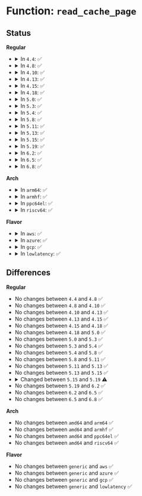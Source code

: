 # Function: <code>read_cache_page</code>

## Status
<b>Regular</b>
<ul>
<li>
<details>
<summary>In <code>4.4</code>: ✅</summary>

```c
struct page *read_cache_page(struct address_space *mapping, long unsigned int index, int (*filler)(void *, struct page *), void *data);
```

**Collision:** Unique Global

**Inline:** No

**Transformation:** False

**Instances:**

```
In mm/filemap.c (ffffffff8118e360)
Location: mm/filemap.c:2291
Inline: False
Direct callers:
  - kernel/events/uprobes.c:prepare_uprobe
  - mm/swapfile.c:SyS_swapon
  - fs/ext4/symlink.c:ext4_encrypted_follow_link
  - fs/ecryptfs/mmap.c:ecryptfs_get_locked_page
  - block/partition-generic.c:read_dev_sector
```
**Symbols:**

```
ffffffff8118e360-ffffffff8118e37b: read_cache_page (STB_GLOBAL)
```
</details>
</li>
<li>
<details>
<summary>In <code>4.8</code>: ✅</summary>

```c
struct page *read_cache_page(struct address_space *mapping, long unsigned int index, int (*filler)(void *, struct page *), void *data);
```

**Collision:** Unique Global

**Inline:** No

**Transformation:** False

**Instances:**

```
In mm/filemap.c (ffffffff811a1660)
Location: mm/filemap.c:2468
Inline: False
Direct callers:
  - kernel/events/uprobes.c:prepare_uprobe
  - mm/swapfile.c:SyS_swapon
  - fs/namei.c:page_get_link
  - fs/ext4/symlink.c:ext4_encrypted_get_link
  - fs/ecryptfs/mmap.c:ecryptfs_get_locked_page
  - block/partition-generic.c:read_dev_sector
```
**Symbols:**

```
ffffffff811a1660-ffffffff811a167b: read_cache_page (STB_GLOBAL)
```
</details>
</li>
<li>
<details>
<summary>In <code>4.10</code>: ✅</summary>

```c
struct page *read_cache_page(struct address_space *mapping, long unsigned int index, int (*filler)(void *, struct page *), void *data);
```

**Collision:** Unique Global

**Inline:** No

**Transformation:** False

**Instances:**

```
In mm/filemap.c (ffffffff811b14d0)
Location: mm/filemap.c:2584
Inline: False
Direct callers:
  - kernel/events/uprobes.c:prepare_uprobe
  - mm/swapfile.c:SyS_swapon
  - fs/namei.c:page_get_link
  - fs/iomap.c:iomap_dirty_actor
  - fs/ext4/symlink.c:ext4_encrypted_get_link
  - fs/ecryptfs/mmap.c:ecryptfs_get_locked_page
  - block/partition-generic.c:read_dev_sector
```
**Symbols:**

```
ffffffff811b14d0-ffffffff811b14e4: read_cache_page (STB_GLOBAL)
```
</details>
</li>
<li>
<details>
<summary>In <code>4.13</code>: ✅</summary>

```c
struct page *read_cache_page(struct address_space *mapping, long unsigned int index, int (*filler)(void *, struct page *), void *data);
```

**Collision:** Unique Global

**Inline:** No

**Transformation:** False

**Instances:**

```
In mm/filemap.c (ffffffff811b8890)
Location: mm/filemap.c:2718
Inline: False
Direct callers:
  - mm/swapfile.c:SyS_swapon
  - fs/namei.c:page_get_link
  - fs/iomap.c:iomap_dirty_actor
  - fs/ext4/symlink.c:ext4_encrypted_get_link
  - fs/ecryptfs/mmap.c:ecryptfs_get_locked_page
  - block/partition-generic.c:read_dev_sector
```
**Symbols:**

```
ffffffff811b8890-ffffffff811b88a4: read_cache_page (STB_GLOBAL)
```
</details>
</li>
<li>
<details>
<summary>In <code>4.15</code>: ✅</summary>

```c
struct page *read_cache_page(struct address_space *mapping, long unsigned int index, int (*filler)(void *, struct page *), void *data);
```

**Collision:** Unique Global

**Inline:** No

**Transformation:** False

**Instances:**

```
In mm/filemap.c (ffffffff811cd0d0)
Location: mm/filemap.c:2888
Inline: False
Direct callers:
  - mm/swapfile.c:SYSC_swapon
  - fs/namei.c:page_get_link
  - fs/iomap.c:iomap_dirty_actor
  - fs/ext4/symlink.c:ext4_encrypted_get_link
  - fs/ecryptfs/mmap.c:ecryptfs_get_locked_page
  - block/partition-generic.c:read_dev_sector
```
**Symbols:**

```
ffffffff811cd0d0-ffffffff811cd0e7: read_cache_page (STB_GLOBAL)
```
</details>
</li>
<li>
<details>
<summary>In <code>4.18</code>: ✅</summary>

```c
struct page *read_cache_page(struct address_space *mapping, long unsigned int index, int (*filler)(void *, struct page *), void *data);
```

**Collision:** Unique Global

**Inline:** No

**Transformation:** False

**Instances:**

```
In mm/filemap.c (ffffffff811ee200)
Location: mm/filemap.c:2888
Inline: False
Direct callers:
  - mm/swapfile.c:__do_sys_swapon
  - fs/namei.c:page_get_link
  - fs/iomap.c:iomap_dirty_actor
  - fs/ecryptfs/mmap.c:ecryptfs_get_locked_page
  - block/partition-generic.c:read_dev_sector
```
**Symbols:**

```
ffffffff811ee200-ffffffff811ee217: read_cache_page (STB_GLOBAL)
```
</details>
</li>
<li>
<details>
<summary>In <code>5.0</code>: ✅</summary>

```c
struct page *read_cache_page(struct address_space *mapping, long unsigned int index, int (*filler)(void *, struct page *), void *data);
```

**Collision:** Unique Global

**Inline:** No

**Transformation:** False

**Instances:**

```
In mm/filemap.c (ffffffff811ff9a0)
Location: mm/filemap.c:2865
Inline: False
Direct callers:
  - kernel/events/uprobes.c:prepare_uprobe
  - mm/swapfile.c:__do_sys_swapon
  - fs/namei.c:page_get_link
  - fs/iomap.c:iomap_dirty_actor
  - fs/ecryptfs/mmap.c:ecryptfs_get_locked_page
  - block/partition-generic.c:read_dev_sector
```
**Symbols:**

```
ffffffff811ff9a0-ffffffff811ff9b4: read_cache_page (STB_GLOBAL)
```
</details>
</li>
<li>
<details>
<summary>In <code>5.3</code>: ✅</summary>

```c
struct page *read_cache_page(struct address_space *mapping, long unsigned int index, int (*filler)(void *, struct page *), void *data);
```

**Collision:** Unique Global

**Inline:** No

**Transformation:** False

**Instances:**

```
In mm/filemap.c (ffffffff81216a70)
Location: mm/filemap.c:2915
Inline: False
Direct callers:
  - kernel/events/uprobes.c:prepare_uprobe
  - mm/swapfile.c:__do_sys_swapon
  - fs/namei.c:page_get_link
  - fs/iomap/buffered-io.c:iomap_dirty_actor
  - fs/ecryptfs/mmap.c:ecryptfs_get_locked_page
  - block/partition-generic.c:read_dev_sector
```
**Symbols:**

```
ffffffff81216a70-ffffffff81216a84: read_cache_page (STB_GLOBAL)
```
</details>
</li>
<li>
<details>
<summary>In <code>5.4</code>: ✅</summary>

```c
struct page *read_cache_page(struct address_space *mapping, long unsigned int index, int (*filler)(void *, struct page *), void *data);
```

**Collision:** Unique Global

**Inline:** No

**Transformation:** False

**Instances:**

```
In mm/filemap.c (ffffffff81224380)
Location: mm/filemap.c:2869
Inline: False
Direct callers:
  - kernel/events/uprobes.c:prepare_uprobe
  - mm/swapfile.c:__do_sys_swapon
  - fs/namei.c:page_get_link
  - fs/verity/enable.c:build_merkle_tree
  - fs/iomap/buffered-io.c:iomap_dirty_actor
  - fs/ext4/verity.c:ext4_read_merkle_tree_page
  - fs/ecryptfs/mmap.c:ecryptfs_get_locked_page
  - block/partition-generic.c:read_dev_sector
```
**Symbols:**

```
ffffffff81224380-ffffffff81224394: read_cache_page (STB_GLOBAL)
```
</details>
</li>
<li>
<details>
<summary>In <code>5.8</code>: ✅</summary>

```c
struct page *read_cache_page(struct address_space *mapping, long unsigned int index, int (*filler)(void *, struct page *), void *data);
```

**Collision:** Unique Global

**Inline:** No

**Transformation:** False

**Instances:**

```
In mm/filemap.c (ffffffff81252fe0)
Location: mm/filemap.c:2878
Inline: False
Direct callers:
  - kernel/events/uprobes.c:copy_insn
  - mm/swapfile.c:__do_sys_swapon
  - fs/namei.c:page_get_link
  - fs/verity/enable.c:read_file_data_page
  - fs/ext4/verity.c:ext4_read_merkle_tree_page
  - fs/ext4/verity.c:ext4_read_merkle_tree_page
  - fs/ext4/verity.c:pagecache_read
  - fs/ecryptfs/mmap.c:ecryptfs_get_locked_page
  - block/partitions/core.c:read_part_sector
  - drivers/scsi/scsicam.c:scsi_bios_ptable
```
**Symbols:**

```
ffffffff81252fe0-ffffffff81252ff4: read_cache_page (STB_GLOBAL)
```
</details>
</li>
<li>
<details>
<summary>In <code>5.11</code>: ✅</summary>

```c
struct page *read_cache_page(struct address_space *mapping, long unsigned int index, int (*filler)(void *, struct page *), void *data);
```

**Collision:** Unique Global

**Inline:** No

**Transformation:** False

**Instances:**

```
In mm/filemap.c (ffffffff8125dbb0)
Location: mm/filemap.c:3195
Inline: False
Direct callers:
  - kernel/events/uprobes.c:copy_insn
  - mm/swapfile.c:__do_sys_swapon
  - fs/namei.c:page_get_link
  - fs/verity/enable.c:read_file_data_page
  - fs/ext4/verity.c:ext4_read_merkle_tree_page
  - fs/ext4/verity.c:ext4_read_merkle_tree_page
  - fs/ext4/verity.c:pagecache_read
  - fs/ecryptfs/mmap.c:ecryptfs_get_locked_page
  - block/partitions/core.c:read_part_sector
  - drivers/scsi/scsicam.c:scsi_bios_ptable
```
**Symbols:**

```
ffffffff8125dbb0-ffffffff8125dbc4: read_cache_page (STB_GLOBAL)
```
</details>
</li>
<li>
<details>
<summary>In <code>5.13</code>: ✅</summary>

```c
struct page *read_cache_page(struct address_space *mapping, long unsigned int index, int (*filler)(void *, struct page *), void *data);
```

**Collision:** Unique Global

**Inline:** No

**Transformation:** False

**Instances:**

```
In mm/filemap.c (ffffffff81260950)
Location: mm/filemap.c:3442
Inline: False
Direct callers:
  - mm/swapfile.c:__do_sys_swapon
  - fs/namei.c:page_get_link
  - fs/verity/enable.c:read_file_data_page
  - fs/ext4/verity.c:ext4_read_merkle_tree_page
  - fs/ext4/verity.c:ext4_read_merkle_tree_page
  - fs/ext4/verity.c:pagecache_read
  - fs/ecryptfs/mmap.c:ecryptfs_get_locked_page
  - block/partitions/core.c:read_part_sector
  - drivers/scsi/scsicam.c:scsi_bios_ptable
```
**Symbols:**

```
ffffffff81260950-ffffffff81260964: read_cache_page (STB_GLOBAL)
```
</details>
</li>
<li>
<details>
<summary>In <code>5.15</code>: ✅</summary>

```c
struct page *read_cache_page(struct address_space *mapping, long unsigned int index, int (*filler)(void *, struct page *), void *data);
```

**Collision:** Unique Global

**Inline:** No

**Transformation:** False

**Instances:**

```
In mm/filemap.c (ffffffff8129d340)
Location: mm/filemap.c:3557
Inline: False
Direct callers:
  - mm/swapfile.c:__do_sys_swapon
  - fs/namei.c:page_get_link
  - fs/verity/enable.c:read_file_data_page
  - fs/ext4/verity.c:ext4_read_merkle_tree_page
  - fs/ext4/verity.c:ext4_read_merkle_tree_page
  - fs/ext4/verity.c:pagecache_read
  - fs/ecryptfs/mmap.c:ecryptfs_get_locked_page
  - block/partitions/core.c:read_part_sector
  - drivers/scsi/scsicam.c:scsi_bios_ptable
```
**Symbols:**

```
ffffffff8129d340-ffffffff8129d354: read_cache_page (STB_GLOBAL)
```
</details>
</li>
<li>
<details>
<summary>In <code>5.19</code>: ✅</summary>

```c
struct page *read_cache_page(struct address_space *mapping, long unsigned int index, filler_t *filler, struct file *file);
```

**Collision:** Unique Global

**Inline:** No

**Transformation:** False

**Instances:**

```
In mm/filemap.c (ffffffff812f43e0)
Location: mm/filemap.c:3608
Inline: False
Direct callers:
  - mm/swapfile.c:__do_sys_swapon
  - fs/namei.c:page_get_link
  - fs/ext4/verity.c:ext4_read_merkle_tree_page
  - fs/ext4/verity.c:pagecache_read
  - fs/ecryptfs/mmap.c:ecryptfs_get_locked_page
  - block/partitions/core.c:read_part_sector
```
**Symbols:**

```
ffffffff812f43e0-ffffffff812f4472: read_cache_page (STB_GLOBAL)
```
</details>
</li>
<li>
<details>
<summary>In <code>6.2</code>: ✅</summary>

```c
struct page *read_cache_page(struct address_space *mapping, long unsigned int index, filler_t *filler, struct file *file);
```

**Collision:** Unique Global

**Inline:** No

**Transformation:** False

**Instances:**

```
In mm/filemap.c (ffffffff8135e500)
Location: mm/filemap.c:3602
Inline: False
Direct callers:
  - mm/swapfile.c:__do_sys_swapon
  - fs/namei.c:page_get_link
  - fs/ext4/verity.c:ext4_read_merkle_tree_page
  - fs/ext4/verity.c:pagecache_read
  - fs/ecryptfs/mmap.c:ecryptfs_get_locked_page
```
**Symbols:**

```
ffffffff8135e500-ffffffff8135e561: read_cache_page (STB_GLOBAL)
```
</details>
</li>
<li>
<details>
<summary>In <code>6.5</code>: ✅</summary>

```c
struct page *read_cache_page(struct address_space *mapping, long unsigned int index, filler_t *filler, struct file *file);
```

**Collision:** Unique Global

**Inline:** No

**Transformation:** False

**Instances:**

```
In mm/filemap.c (ffffffff813912a0)
Location: mm/filemap.c:3770
Inline: False
Direct callers:
  - mm/swapfile.c:__do_sys_swapon
  - fs/namei.c:page_get_link
  - fs/ecryptfs/mmap.c:ecryptfs_get_locked_page
```
**Symbols:**

```
ffffffff813912a0-ffffffff81391302: read_cache_page (STB_GLOBAL)
```
</details>
</li>
<li>
<details>
<summary>In <code>6.8</code>: ✅</summary>

```c
struct page *read_cache_page(struct address_space *mapping, long unsigned int index, filler_t *filler, struct file *file);
```

**Collision:** Unique Global

**Inline:** No

**Transformation:** False

**Instances:**

```
In mm/filemap.c (ffffffff813bb040)
Location: mm/filemap.c:3777
Inline: False
Direct callers:
  - mm/swapfile.c:__do_sys_swapon
  - fs/namei.c:page_get_link
  - fs/ecryptfs/mmap.c:ecryptfs_get_locked_page
```
**Symbols:**

```
ffffffff813bb040-ffffffff813bb08c: read_cache_page (STB_GLOBAL)
```
</details>
</li>
</ul>
<b>Arch</b>
<ul>
<li>
<details>
<summary>In <code>arm64</code>: ✅</summary>

```c
struct page *read_cache_page(struct address_space *mapping, long unsigned int index, int (*filler)(void *, struct page *), void *data);
```

**Collision:** Unique Global

**Inline:** No

**Transformation:** False

**Instances:**

```
In mm/filemap.c (ffff8000102b19a8)
Location: mm/filemap.c:2869
Inline: False
Direct callers:
  - mm/swapfile.c:__do_sys_swapon
  - fs/namei.c:page_get_link
  - fs/verity/enable.c:build_merkle_tree
  - fs/iomap/buffered-io.c:iomap_dirty_actor
  - fs/ext4/verity.c:ext4_read_merkle_tree_page
  - fs/ecryptfs/mmap.c:ecryptfs_get_locked_page
  - block/partition-generic.c:read_dev_sector
```
**Symbols:**

```
ffff8000102b19a8-ffff8000102b19f8: read_cache_page (STB_GLOBAL)
```
</details>
</li>
<li>
<details>
<summary>In <code>armhf</code>: ✅</summary>

```c
struct page *read_cache_page(struct address_space *mapping, long unsigned int index, int (*filler)(void *, struct page *), void *data);
```

**Collision:** Unique Global

**Inline:** No

**Transformation:** False

**Instances:**

```
In mm/filemap.c (c04de634)
Location: mm/filemap.c:2869
Inline: False
Direct callers:
  - mm/swapfile.c:__do_sys_swapon
  - fs/read_write.c:vfs_dedupe_get_page
  - fs/namei.c:page_get_link
  - fs/verity/enable.c:build_merkle_tree
  - fs/iomap/buffered-io.c:iomap_dirty_actor
  - fs/ext4/verity.c:ext4_read_merkle_tree_page
  - fs/ext4/verity.c:pagecache_read
  - fs/ecryptfs/mmap.c:ecryptfs_get_locked_page
  - block/partition-generic.c:read_dev_sector
```
**Symbols:**

```
c04de634-c04de660: read_cache_page (STB_GLOBAL)
```
</details>
</li>
<li>
<details>
<summary>In <code>ppc64el</code>: ✅</summary>

```c
struct page *read_cache_page(struct address_space *mapping, long unsigned int index, int (*filler)(void *, struct page *), void *data);
```

**Collision:** Unique Global

**Inline:** No

**Transformation:** False

**Instances:**

```
In mm/filemap.c (c0000000003677f0)
Location: mm/filemap.c:2869
Inline: False
Direct callers:
  - kernel/events/uprobes.c:prepare_uprobe
  - mm/swapfile.c:__do_sys_swapon
  - fs/read_write.c:vfs_dedupe_get_page
  - fs/namei.c:page_get_link
  - fs/verity/enable.c:build_merkle_tree
  - fs/iomap/buffered-io.c:iomap_dirty_actor
  - fs/ext4/verity.c:ext4_read_merkle_tree_page
  - fs/ext4/verity.c:pagecache_read
  - fs/ecryptfs/mmap.c:ecryptfs_get_locked_page
  - block/partition-generic.c:read_dev_sector
```
**Symbols:**

```
c0000000003677f0-c000000000367808: read_cache_page (STB_GLOBAL)
```
</details>
</li>
<li>
<details>
<summary>In <code>riscv64</code>: ✅</summary>

```c
struct page *read_cache_page(struct address_space *mapping, long unsigned int index, int (*filler)(void *, struct page *), void *data);
```

**Collision:** Unique Global

**Inline:** No

**Transformation:** False

**Instances:**

```
In mm/filemap.c (ffffffe0001d72fa)
Location: mm/filemap.c:2869
Inline: False
Direct callers:
  - mm/swapfile.c:__do_sys_swapon
  - fs/read_write.c:vfs_dedupe_get_page
  - fs/namei.c:page_get_link
  - fs/verity/enable.c:build_merkle_tree
  - fs/iomap/buffered-io.c:iomap_dirty_actor
  - fs/ext4/verity.c:ext4_read_merkle_tree_page
  - fs/ext4/verity.c:pagecache_read
  - fs/ecryptfs/mmap.c:ecryptfs_get_locked_page
  - block/partition-generic.c:read_dev_sector
```
**Symbols:**

```
ffffffe0001d72fa-ffffffe0001d733e: read_cache_page (STB_GLOBAL)
```
</details>
</li>
</ul>
<b>Flavor</b>
<ul>
<li>
<details>
<summary>In <code>aws</code>: ✅</summary>

```c
struct page *read_cache_page(struct address_space *mapping, long unsigned int index, int (*filler)(void *, struct page *), void *data);
```

**Collision:** Unique Global

**Inline:** No

**Transformation:** False

**Instances:**

```
In mm/filemap.c (ffffffff8121c9d0)
Location: mm/filemap.c:2869
Inline: False
Direct callers:
  - kernel/events/uprobes.c:prepare_uprobe
  - mm/swapfile.c:__do_sys_swapon
  - fs/namei.c:page_get_link
  - fs/verity/enable.c:build_merkle_tree
  - fs/iomap/buffered-io.c:iomap_dirty_actor
  - fs/ext4/verity.c:ext4_read_merkle_tree_page
  - fs/ecryptfs/mmap.c:ecryptfs_get_locked_page
  - block/partition-generic.c:read_dev_sector
```
**Symbols:**

```
ffffffff8121c9d0-ffffffff8121c9e4: read_cache_page (STB_GLOBAL)
```
</details>
</li>
<li>
<details>
<summary>In <code>azure</code>: ✅</summary>

```c
struct page *read_cache_page(struct address_space *mapping, long unsigned int index, int (*filler)(void *, struct page *), void *data);
```

**Collision:** Unique Global

**Inline:** No

**Transformation:** False

**Instances:**

```
In mm/filemap.c (ffffffff8120fbb0)
Location: mm/filemap.c:2869
Inline: False
Direct callers:
  - kernel/events/uprobes.c:prepare_uprobe
  - mm/swapfile.c:__do_sys_swapon
  - fs/namei.c:page_get_link
  - fs/verity/enable.c:build_merkle_tree
  - fs/iomap/buffered-io.c:iomap_dirty_actor
  - fs/ext4/verity.c:ext4_read_merkle_tree_page
  - fs/ecryptfs/mmap.c:ecryptfs_get_locked_page
  - block/partition-generic.c:read_dev_sector
```
**Symbols:**

```
ffffffff8120fbb0-ffffffff8120fbc4: read_cache_page (STB_GLOBAL)
```
</details>
</li>
<li>
<details>
<summary>In <code>gcp</code>: ✅</summary>

```c
struct page *read_cache_page(struct address_space *mapping, long unsigned int index, int (*filler)(void *, struct page *), void *data);
```

**Collision:** Unique Global

**Inline:** No

**Transformation:** False

**Instances:**

```
In mm/filemap.c (ffffffff8121a770)
Location: mm/filemap.c:2869
Inline: False
Direct callers:
  - kernel/events/uprobes.c:prepare_uprobe
  - mm/swapfile.c:__do_sys_swapon
  - fs/namei.c:page_get_link
  - fs/verity/enable.c:build_merkle_tree
  - fs/iomap/buffered-io.c:iomap_dirty_actor
  - fs/ext4/verity.c:ext4_read_merkle_tree_page
  - fs/ecryptfs/mmap.c:ecryptfs_get_locked_page
  - block/partition-generic.c:read_dev_sector
```
**Symbols:**

```
ffffffff8121a770-ffffffff8121a784: read_cache_page (STB_GLOBAL)
```
</details>
</li>
<li>
<details>
<summary>In <code>lowlatency</code>: ✅</summary>

```c
struct page *read_cache_page(struct address_space *mapping, long unsigned int index, int (*filler)(void *, struct page *), void *data);
```

**Collision:** Unique Global

**Inline:** No

**Transformation:** False

**Instances:**

```
In mm/filemap.c (ffffffff81229840)
Location: mm/filemap.c:2869
Inline: False
Direct callers:
  - kernel/events/uprobes.c:prepare_uprobe
  - mm/swapfile.c:__do_sys_swapon
  - fs/namei.c:page_get_link
  - fs/verity/enable.c:build_merkle_tree
  - fs/iomap/buffered-io.c:iomap_dirty_actor
  - fs/ext4/verity.c:ext4_read_merkle_tree_page
  - fs/ecryptfs/mmap.c:ecryptfs_get_locked_page
  - block/partition-generic.c:read_dev_sector
```
**Symbols:**

```
ffffffff81229840-ffffffff81229854: read_cache_page (STB_GLOBAL)
```
</details>
</li>
</ul>

## Differences
<b>Regular</b>
<ul>
<li>
No changes between <code>4.4</code> and <code>4.8</code> ✅
</li>
<li>
No changes between <code>4.8</code> and <code>4.10</code> ✅
</li>
<li>
No changes between <code>4.10</code> and <code>4.13</code> ✅
</li>
<li>
No changes between <code>4.13</code> and <code>4.15</code> ✅
</li>
<li>
No changes between <code>4.15</code> and <code>4.18</code> ✅
</li>
<li>
No changes between <code>4.18</code> and <code>5.0</code> ✅
</li>
<li>
No changes between <code>5.0</code> and <code>5.3</code> ✅
</li>
<li>
No changes between <code>5.3</code> and <code>5.4</code> ✅
</li>
<li>
No changes between <code>5.4</code> and <code>5.8</code> ✅
</li>
<li>
No changes between <code>5.8</code> and <code>5.11</code> ✅
</li>
<li>
No changes between <code>5.11</code> and <code>5.13</code> ✅
</li>
<li>
No changes between <code>5.13</code> and <code>5.15</code> ✅
</li>
<li>
<details>
<summary>Changed between <code>5.15</code> and <code>5.19</code> ⚠️</summary>
<ul>
<li>
<b>Param added. </b>
<code>struct file *file</code>
</li>
<li>
<b>Param removed. </b>
<code>void *data</code>
</li>
<li>
<b>Param type changed. </b>
<code>int (*filler)(void *, struct page *)</code> ➡️ <code>filler_t *filler</code>
</li>
</ul>
</details>
</li>
<li>
No changes between <code>5.19</code> and <code>6.2</code> ✅
</li>
<li>
No changes between <code>6.2</code> and <code>6.5</code> ✅
</li>
<li>
No changes between <code>6.5</code> and <code>6.8</code> ✅
</li>
</ul>
<b>Arch</b>
<ul>
<li>
No changes between <code>amd64</code> and <code>arm64</code> ✅
</li>
<li>
No changes between <code>amd64</code> and <code>armhf</code> ✅
</li>
<li>
No changes between <code>amd64</code> and <code>ppc64el</code> ✅
</li>
<li>
No changes between <code>amd64</code> and <code>riscv64</code> ✅
</li>
</ul>
<b>Flavor</b>
<ul>
<li>
No changes between <code>generic</code> and <code>aws</code> ✅
</li>
<li>
No changes between <code>generic</code> and <code>azure</code> ✅
</li>
<li>
No changes between <code>generic</code> and <code>gcp</code> ✅
</li>
<li>
No changes between <code>generic</code> and <code>lowlatency</code> ✅
</li>
</ul>
